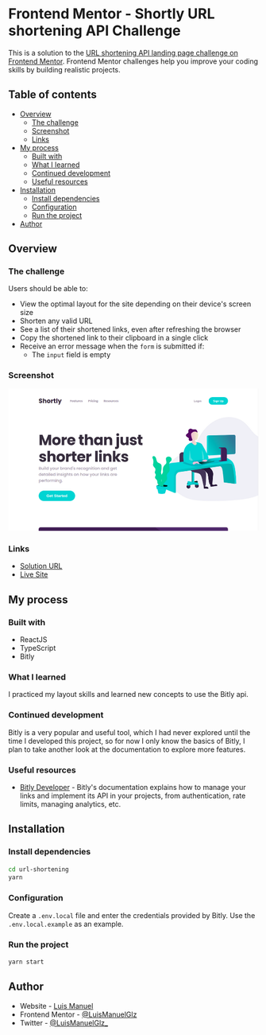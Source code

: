 # Frontend Mentor - Shortly URL shortening API Challenge

This is a solution to the [URL shortening API landing page challenge on Frontend Mentor](https://www.frontendmentor.io/challenges/url-shortening-api-landing-page-2ce3ob-G). Frontend Mentor challenges help you improve your coding skills by building realistic projects.

## Table of contents

- [Overview](#overview)
  - [The challenge](#the-challenge)
  - [Screenshot](#screenshot)
  - [Links](#links)
- [My process](#my-process)
  - [Built with](#built-with)
  - [What I learned](#what-i-learned)
  - [Continued development](#continued-development)
  - [Useful resources](#useful-resources)
- [Installation](#installation)
  - [Install dependencies](#install-dependencies)
  - [Configuration](#configuration)
  - [Run the project](#run-the-project)
- [Author](#author)

## Overview

### The challenge

Users should be able to:

- View the optimal layout for the site depending on their device's screen size
- Shorten any valid URL
- See a list of their shortened links, even after refreshing the browser
- Copy the shortened link to their clipboard in a single click
- Receive an error message when the `form` is submitted if:
  - The `input` field is empty

### Screenshot

![](./solution/screenshot.png)

### Links

- [Solution URL](https://www.frontendmentor.io/solutions/url-shortening-api-landing-page-react-and-typescript-Hg17fAVCI)
- [Live Site](https://shortlyfm.vercel.app)

## My process

### Built with

- ReactJS
- TypeScript
- Bitly

### What I learned

I practiced my layout skills and learned new concepts to use the Bitly api.

### Continued development

Bitly is a very popular and useful tool, which I had never explored until the time I developed this project, so for now I only know the basics of Bitly, I plan to take another look at the documentation to explore more features.

### Useful resources

- [Bitly Developer](https://dev.bitly.com/) - Bitly's documentation explains how to manage your links and implement its API in your projects, from authentication, rate limits, managing analytics, etc.

## Installation

### Install dependencies

```bash
cd url-shortening
yarn
```

### Configuration

Create a `.env.local` file and enter the credentials provided by Bitly.
Use the `.env.local.example` as an example.

### Run the project

```bash
yarn start
```

## Author

- Website - [Luis Manuel](https://www.luismanuelglz.com)
- Frontend Mentor - [@LuisManuelGlz](https://www.frontendmentor.io/profile/LuisManuelGlz)
- Twitter - [@LuisManuelGlz\_](https://twitter.com/LuisManuelGlz_)
